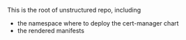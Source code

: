 This is the root of unstructured repo, including
- the namespace where to deploy the cert-manager chart
- the rendered manifests